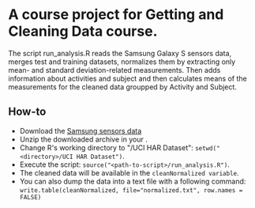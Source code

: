 # A course project for Getting and Cleaning Data course.

The script run_analysis.R reads the Samsung Galaxy S sensors data,
merges test and training datasets, normalizes them by extracting 
only mean- and standard deviation-related measurements.
Then adds information about activities and subject and then calculates
means of the measurements for the cleaned data groupped by Activity and 
Subject.

## How-to
* Download the [Samsung sensors data](https://d396qusza40orc.cloudfront.net/getdata%2Fprojectfiles%2FUCI%20HAR%20Dataset.zip)
* Unzip the downloaded archive in your <directory>.
* Change R's working directory to "<directory>/UCI HAR Dataset": `setwd("<directory>/UCI HAR Dataset")`.
* Execute the script: `source("<path-to-script>/run_analysis.R")`.
* The cleaned data will be available in the `cleanNormalized variable`.
* You can also dump the data into a text file with a following command: `write.table(cleanNormalized, file="normalized.txt", row.names = FALSE)`
